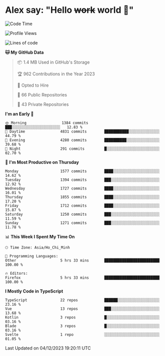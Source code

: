 # Alex say: "Hello ~~work~~ world 🐾"

<!--START_SECTION:waka-->
![Code Time](http://img.shields.io/badge/Code%20Time-1%2C040%20hrs%2034%20mins-blue)

![Profile Views](http://img.shields.io/badge/Profile%20Views-1-blue)

![Lines of code](https://img.shields.io/badge/From%20Hello%20World%20I%27ve%20Written-10.5%20million%20lines%20of%20code-blue)

**🐱 My GitHub Data** 

> 📦 1.4 MB Used in GitHub's Storage 
 > 
> 🏆 962 Contributions in the Year 2023
 > 
> 💼 Opted to Hire
 > 
> 📜 66 Public Repositories 
 > 
> 🔑 43 Private Repositories 
 > 
**I'm an Early 🐤** 

```text
🌞 Morning                1384 commits        ███░░░░░░░░░░░░░░░░░░░░░░   12.83 % 
🌆 Daytime                4831 commits        ███████████░░░░░░░░░░░░░░   44.79 % 
🌃 Evening                4280 commits        ██████████░░░░░░░░░░░░░░░   39.68 % 
🌙 Night                  291 commits         █░░░░░░░░░░░░░░░░░░░░░░░░   02.70 % 
```
📅 **I'm Most Productive on Thursday** 

```text
Monday                   1577 commits        ████░░░░░░░░░░░░░░░░░░░░░   14.62 % 
Tuesday                  1394 commits        ███░░░░░░░░░░░░░░░░░░░░░░   12.92 % 
Wednesday                1727 commits        ████░░░░░░░░░░░░░░░░░░░░░   16.01 % 
Thursday                 1855 commits        ████░░░░░░░░░░░░░░░░░░░░░   17.20 % 
Friday                   1712 commits        ████░░░░░░░░░░░░░░░░░░░░░   15.87 % 
Saturday                 1250 commits        ███░░░░░░░░░░░░░░░░░░░░░░   11.59 % 
Sunday                   1271 commits        ███░░░░░░░░░░░░░░░░░░░░░░   11.78 % 
```


📊 **This Week I Spent My Time On** 

```text
🕑︎ Time Zone: Asia/Ho_Chi_Minh

💬 Programming Languages: 
Other                    5 hrs 33 mins       █████████████████████████   100.00 % 

🔥 Editors: 
Firefox                  5 hrs 33 mins       █████████████████████████   100.00 % 
```

**I Mostly Code in TypeScript** 

```text
TypeScript               22 repos            ██████░░░░░░░░░░░░░░░░░░░   23.16 % 
Vue                      13 repos            ███░░░░░░░░░░░░░░░░░░░░░░   13.68 % 
Kotlin                   3 repos             █░░░░░░░░░░░░░░░░░░░░░░░░   03.16 % 
Blade                    3 repos             █░░░░░░░░░░░░░░░░░░░░░░░░   03.16 % 
Svelte                   1 repo              ░░░░░░░░░░░░░░░░░░░░░░░░░   01.05 % 
```




 Last Updated on 04/12/2023 19:20:11 UTC
<!--END_SECTION:waka-->
